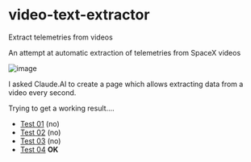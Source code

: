 # video-text-extractor
Extract telemetries from videos

An attempt at automatic extraction of telemetries from SpaceX videos

![image](https://github.com/user-attachments/assets/30d6929a-e14f-41ad-81d7-81f6c9dd12cd)

I asked Claude.AI to create a page which allows extracting data from a video every second.

Trying to get a working result....

- [Test 01](https://jumpjack.github.io/video-text-extractor/index.html) (no)
- [Test 02](https://jumpjack.github.io/video-text-extractor/index2.html) (no)
- [Test 03](https://jumpjack.github.io/video-text-extractor/index3.html) (no)
- [Test 04](https://jumpjack.github.io/video-text-extractor/index4.html)   **OK**

